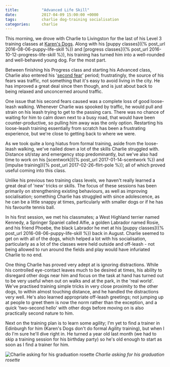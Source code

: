 ```yaml
---
title:          "Advanced Life Skill"
date:           2017-04-09 15:00:00 +0000
tags:           charlie dog-training socialisation
categories:     charlie
---
```


This morning, we drove with Charlie to Livingston for the last of his Level 3 training classes at [Karen's Dogs][karens-dogs-link]. Along with his [puppy classes]({% post_url 2016-08-06-puppy-life-skill %}) and [progress classes]({% post_url 2016-10-12-progress-life-skill %}), his training has turned him into a well-rounded and well-behaved young dog. For the most part.

<!-- Read More -->

Between finishing his Progress class and starting his Advanced class, Charlie also entered his '[second fear][second-fear-period]' period; frustratingly, the source of his fears was traffic, not something that it's easy to avoid living in the city. He has improved a great deal since then though, and is just about back to being relaxed and unconcerned around traffic.

One issue that his second fears caused was a complete loss of good loose-leash walking. Whenever Charlie was spooked by traffic, he would pull and strain on his leash trying to get to the passing cars. There was no chance of waiting for him to calm down next to a busy road, that would have been counter-productive, so pulling him away was the only option. Restarting his loose-leash training essentially from scratch has been a frustrating experience, but we're close to getting back to where we were.

As we took quite a long hiatus from formal training, aside from the loose-leash walking, we've nailed down a lot of the skills Charlie struggled with. Distance sit/stay and emergency stop predominantly, but we've also had time to work on his [scentwork]({% post_url 2017-01-14-scentwork %}) and [impulse training]({% post_url 2017-02-26-flirt-pole %}); all of which proved useful coming into this class.

Unlike his previous two training class levels, we haven't really learned a great deal of 'new' tricks or skills. The focus of these sessions has been primarily on strengthening existing behaviours, as well as improving socialisation; something Charlie has struggled with since adolescence, as he can be a little snappy at times, particularly with smaller dogs or if he has his favourite tennis ball. 

In his first session, we met his classmates; a West Highland terrier named Kennedy, a Springer Spaniel called Alfie, a golden Labrador named Rosie, and his friend Phoebe, the black Labrador he met at his [puppy classes]({% post_url 2016-08-06-puppy-life-skill %}) back in August. Charlie seemed to get on with all of the dogs, which helped a lot with his socialisation, particularly as a lot of the classes were held outside and off-leash - not being allowed to run around the fields and play would have infuriated Charlie to no end.

One thing Charlie has proved very adept at is ignoring distractions. While his controlled eye-contact leaves much to be desired at times, his ability to disregard other dogs near him and focus on the task at hand has turned out to be very useful when out on walks and at the park, in the 'real world'. We've practised training simple tricks in very close proximity to the other dogs, to within almost touching distance, and he handled the distractions very well. He's also learned appropriate off-leash greetings; not jumping up at people to greet them is now the norm rather than the exception, and a quick 'two-second hello' with other dogs before moving on is also practically second nature to him. 

Next on the training plan is to learn some agility; I'm yet to find a trainer in Edinburgh for him (Karen's Dogs don't do formal Agility training), but when I do I'm sure he'll dive right in. He turned a year old last month (we had to skip a training session for his birthday party) so he's old enough to start as soon as I find a trainer for him.

![Charlie asking for his graduation rosette]({{site.baseurl}}/images/posts/advanced-training-charlie-graduation.jpg)
*Charlie asking for his graduation rosette*

[karens-dogs-link]: http://karensdogs.co.uk/
[second-fear-period]: http://dogcommunication.co.uk/wp2/index.php/2016/06/29/suddenly-spooked-secondary-fear-phase-in-adolescent-dogs/